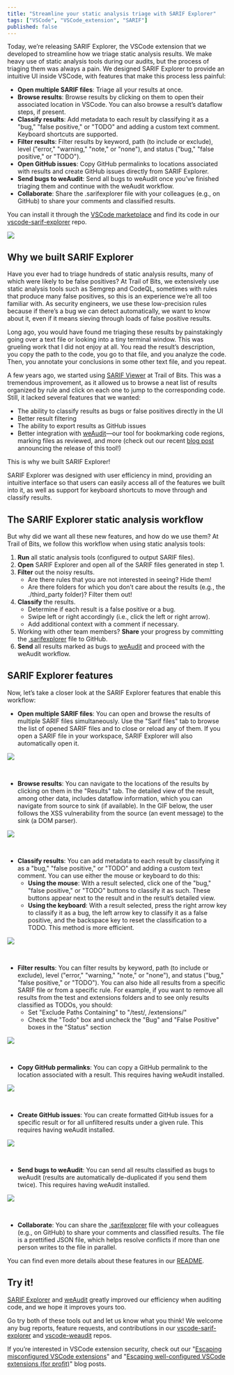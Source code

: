 ```yaml
---
title: "Streamline your static analysis triage with SARIF Explorer"
tags: ["VSCode", "VSCode_extension", "SARIF"]
published: false
---
```


Today, we’re releasing SARIF Explorer, the VSCode extension that we developed to streamline how we triage static analysis results. We make heavy use of static analysis tools during our audits, but the process of triaging them was always a pain. We designed SARIF Explorer to provide an intuitive UI inside VSCode, with features that make this process less painful:

 - **Open multiple SARIF files**: Triage all your results at once.
 - **Browse results**: Browse results by clicking on them to open their associated location in VSCode. You can also browse a result’s dataflow steps, if present.
 - **Classify results**: Add metadata to each result by classifying it as a "bug," "false positive," or "TODO" and adding a custom text comment. Keyboard shortcuts are supported.
 - **Filter results**: Filter results by keyword, path (to include or exclude), level ("error," "warning," "note," or "none"), and status ("bug," "false positive," or "TODO").
 - **Open GitHub issues**: Copy GitHub permalinks to locations associated with results and create GitHub issues directly from SARIF Explorer.
 - **Send bugs to weAudit**: Send all bugs to weAudit once you’ve finished triaging them and continue with the weAudit workflow.
 - **Collaborate**: Share the .sarifexplorer file with your colleagues (e.g., on GitHub) to share your comments and classified results.

You can install it through the [VSCode marketplace](https://marketplace.visualstudio.com/items?itemName=trailofbits.sarif-explorer) and find its code in our [vscode-sarif-explorer](https://github.com/trailofbits/vscode-sarif-explorer/) repo.

![](/assets/img/2024-03-24-streamlining-your-static-analysis-triage-with-SARIF-Explorer/main_cropped.png)


## Why we built SARIF Explorer
Have you ever had to triage hundreds of static analysis results, many of which were likely to be false positives? At Trail of Bits, we extensively use static analysis tools such as Semgrep and CodeQL, sometimes with rules that produce many false positives, so this is an experience we’re all too familiar with. As security engineers, we use these low-precision rules because if there’s a bug we can detect automatically, we want to know about it, even if it means sieving through loads of false positive results.

Long ago, you would have found me triaging these results by painstakingly going over a text file or looking into a tiny terminal window. This was grueling work that I did not enjoy at all. You read the result’s description, you copy the path to the code, you go to that file, and you analyze the code. Then, you annotate your conclusions in some other text file, and you repeat.

A few years ago, we started using [SARIF Viewer](https://marketplace.visualstudio.com/items?itemName=MS-SarifVSCode.sarif-viewer) at Trail of Bits. This was a tremendous improvement, as it allowed us to browse a neat list of results organized by rule and click on each one to jump to the corresponding code. Still, it lacked several features that we wanted:
 - The ability to classify results as bugs or false positives directly in the UI
 - Better result filtering
 - The ability to export results as GitHub issues
 - Better integration with [weAudit](https://marketplace.visualstudio.com/items?itemName=trailofbits.weaudit)—our tool for bookmarking code regions, marking files as reviewed, and more (check out our recent [blog post](https://blog.trailofbits.com/2024/03/19/read-code-like-a-pro-with-our-weaudit-vscode-extension/) announcing the release of this tool!)

This is why we built SARIF Explorer!

SARIF Explorer was designed with user efficiency in mind, providing an intuitive interface so that users can easily access all of the features we built into it, as well as support for keyboard shortcuts to move through and classify results.

## The SARIF Explorer static analysis workflow
But why did we want all these new features, and how do we use them? At Trail of Bits, we follow this workflow when using static analysis tools:
 1. **Run** all static analysis tools (configured to output SARIF files).
 2. **Open** SARIF Explorer and open all of the SARIF files generated in step 1.
 3. **Filter** out the noisy results.
    - Are there rules that you are not interested in seeing? Hide them!
    - Are there folders for which you don’t care about the results (e.g., the ./third_party folder)? Filter them out!
 4. **Classify** the results.
    - Determine if each result is a false positive or a bug.
    - Swipe left or right accordingly (i.e., click the left or right arrow).
    - Add additional context with a comment if necessary.
 5. Working with other team members? **Share** your progress by committing the [.sarifexplorer](https://github.com/trailofbits/vscode-sarif-explorer/blob/main/docs/sarif_explorer_spec.md) file to GitHub.
 6. **Send** all results marked as bugs to [weAudit](https://marketplace.visualstudio.com/items?itemName=trailofbits.weaudit) and proceed with the weAudit workflow.

## SARIF Explorer features
Now, let’s take a closer look at the SARIF Explorer features that enable this workflow:

 - **Open multiple SARIF files**: You can open and browse the results of multiple SARIF files simultaneously. Use the "Sarif files" tab to browse the list of opened SARIF files and to close or reload any of them. If you open a SARIF file in your workspace, SARIF Explorer will also automatically open it.

 ![](/assets/img/2024-03-24-streamlining-your-static-analysis-triage-with-SARIF-Explorer/gif/open_multiple_files.gif)

<br>

 - **Browse results**: You can navigate to the locations of the results by clicking on them in the "Results" tab. The detailed view of the result, among other data, includes dataflow information, which you can navigate from source to sink (if available). In the GIF below, the user follows the XSS vulnerability from the source (an event message) to the sink (a DOM parser).

![](/assets/img/2024-03-24-streamlining-your-static-analysis-triage-with-SARIF-Explorer/gif/browse_results.gif)

<br>

 - **Classify results**: You can add metadata to each result by classifying it as a "bug," "false positive," or "TODO" and adding a custom text comment. You can use either the mouse or keyboard to do this:
    - **Using the mouse**: With a result selected, click one of the "bug," "false positive," or "TODO" buttons to classify it as such. These buttons appear next to the result and in the result’s detailed view.
    - **Using the keyboard**: With a result selected, press the right arrow key to classify it as a bug, the left arrow key to classify it as a false positive, and the backspace key to reset the classification to a TODO. This method is more efficient.

![](/assets/img/2024-03-24-streamlining-your-static-analysis-triage-with-SARIF-Explorer/gif/classify_results.gif)

<br>

 - **Filter results**: You can filter results by keyword, path (to include or exclude), level ("error," "warning," "note," or "none"), and status ("bug," "false positive," or "TODO"). You can also hide all results from a specific SARIF file or from a specific rule. For example, if you want to remove all results from the test and extensions folders and to see only results classified as TODOs, you should:
    - Set "Exclude Paths Containing" to "/test/, /extensions/"
    - Check the "Todo" box and uncheck the "Bug" and "False Positive" boxes in the "Status" section

![](/assets/img/2024-03-24-streamlining-your-static-analysis-triage-with-SARIF-Explorer/gif/filter_results.gif)

<br>

 - **Copy GitHub permalinks**: You can copy a GitHub permalink to the location associated with a result. This requires having weAudit installed.

![](/assets/img/2024-03-24-streamlining-your-static-analysis-triage-with-SARIF-Explorer/gif/copy_permalink.gif)

<br>

 - **Create GitHub issues**: You can create formatted GitHub issues for a specific result or for all unfiltered results under a given rule. This requires having weAudit installed.

![](/assets/img/2024-03-24-streamlining-your-static-analysis-triage-with-SARIF-Explorer/gif/open_gh_issue.gif)

<br>

 - **Send bugs to weAudit**: You can send all results classified as bugs to weAudit (results are automatically de-duplicated if you send them twice). This requires having weAudit installed.

![](/assets/img/2024-03-24-streamlining-your-static-analysis-triage-with-SARIF-Explorer/gif/send_bugs_to_weaudit.gif)

<br>

 - **Collaborate**: You can share the [.sarifexplorer](https://github.com/trailofbits/vscode-sarif-explorer/blob/main/docs/sarif_explorer_spec.md) file with your colleagues (e.g., on GitHub) to share your comments and classified results. The file is a prettified JSON file, which helps resolve conflicts if more than one person writes to the file in parallel.

You can find even more details about these features in our [README](https://github.com/trailofbits/vscode-sarif-explorer).


## Try it!
[SARIF Explorer](https://marketplace.visualstudio.com/items?itemName=trailofbits.sarif-explorer) and [weAudit](https://marketplace.visualstudio.com/items?itemName=trailofbits.weaudit) greatly improved our efficiency when auditing code, and we hope it improves yours too.

Go try both of these tools out and let us know what you think! We welcome any bug reports, feature requests, and contributions in our [vscode-sarif-explorer](https://github.com/trailofbits/vscode-sarif-explorer) and [vscode-weaudit](https://github.com/trailofbits/vscode-weaudit) repos.

If you’re interested in VSCode extension security, check out our "[Escaping misconfigured VSCode extensions](https://blog.trailofbits.com/2023/02/21/vscode-extension-escape-vulnerability/)" and "[Escaping well-configured VSCode extensions (for profit)](https://blog.trailofbits.com/2023/02/23/escaping-well-configured-vscode-extensions-for-profit/)" blog posts.
